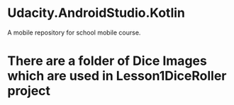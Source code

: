 # Udacity.AndroidStudio.Kotlin
A mobile repository for school mobile course.

# There are a folder of Dice Images which are used in Lesson1DiceRoller project
